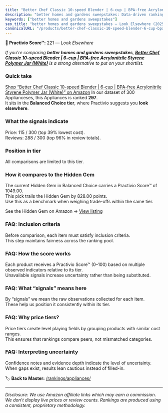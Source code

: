 ```yaml
---
title: "Better Chef Classic 10-speed Blender | 6-cup | BPA-free Acrylonitrile Styrene Polymer Jar (White)"
description: "better homes and gardens sweepstakes: Data-driven ranking using the Practivio Score™. Positioned by quality, value, demand, findability, momentum."
keywords: ["better homes and gardens sweepstakes"]
seo_title: "better homes and gardens sweepstakes — Look Elsewhere (2025)"
canonicalURL: "/products/better-chef-classic-10-speed-blender-6-cup-bpa-free-acrylonitrile-styrene-polymer-jar-white-B09LLF692N/"
---
```


**🚫 Practivio Score™:** 221 — _Look Elsewhere_


*If you're comparing **better homes and gardens sweepstakes**, **[Better Chef Classic 10-speed Blender | 6-cup | BPA-free Acrylonitrile Styrene Polymer Jar (White)](https://www.amazon.com/dp/B09LLF692N?tag=practivio-20)** is a strong alternative to put on your shortlist.*
### Quick take
[Shop “Better Chef Classic 10-speed Blender | 6-cup | BPA-free Acrylonitrile Styrene Polymer Jar (White)” on Amazon](https://www.amazon.com/dp/B09LLF692N?tag=practivio-20)
In our dataset of 300 Applianceses, this Appliances is ranked **297**.  
It sits in the **Balanced Choice tier**, where Practivio suggests you **look elsewhere**.

### What the signals indicate
Price: 115 / 300 (top 39% lowest cost).  
Reviews: 288 / 300 (top 96% in review totals).  

### Position in tier
All comparisons are limited to this tier.

### How it compares to the Hidden Gem
The current Hidden Gem in Balanced Choice carries a Practivio Score™ of 1049.00.  
This pick trails the Hidden Gem by 828.00 points.  
Use this as a benchmark when weighing trade-offs within the same tier.  

See the Hidden Gem on Amazon → [View listing](https://www.amazon.com/dp/B01FHOWYA2?tag=practivio-20)

### FAQ: Inclusion criteria
Before comparison, each item must satisfy inclusion criteria.  
This step maintains fairness across the ranking pool.

### FAQ: How the score works
Each product receives a Practivio Score™ (0–100) based on multiple observed indicators relative to its tier.  
Unavailable signals increase uncertainty rather than being substituted.

### FAQ: What “signals” means here
By “signals” we mean the raw observations collected for each item.  
These help us position it consistently within its tier.

### FAQ: Why price tiers?
Price tiers create level playing fields by grouping products with similar cost ranges.  
This ensures that rankings compare peers, not mismatched categories.

### FAQ: Interpreting uncertainty
Confidence notes and evidence depth indicate the level of uncertainty.  
When gaps exist, results lean cautious instead of filled-in.


🏷️ **Back to Master:** [/rankings/appliances/](/rankings/appliances/)

---
_Disclosure: We use Amazon affiliate links which may earn a commission. We don’t display live prices or review counts. Rankings are produced using a consistent, proprietary methodology._
